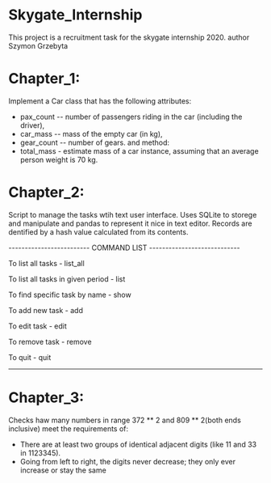 # Skygate_Internship
This project is a recruitment task for the skygate internship 2020.
author Szymon Grzebyta

# Chapter_1:
Implement a Car class that has the following attributes:
- pax_count -- number of passengers riding in the car (including the driver),
- car_mass -- mass of the empty car (in kg),
- gear_count -- number of gears.
and method:
- total_mass - estimate mass of a car instance, assuming that an average person weight is 70 kg.

# Chapter_2:
Script to manage the tasks wtih text user interface.
Uses SQLite to storege and manipulate and pandas to represent it nice in text editor.
Records are dentified by a hash value calculated from its contents.

------------------------- COMMAND LIST ----------------------------

To list all tasks                            -  list_all

To list all tasks in given period            - list

To find specific task by name                -  show

To add new task                              -  add

To edit task                                 -  edit

To remove task                               -  remove

To quit                                      -  quit

-------------------------------------------------------------------

# Chapter_3:
Checks haw many numbers in range 372 ** 2 and 809 ** 2(both ends inclusive)
meet the requirements of: 
- There are at least two groups of identical adjacent digits (like 11 and 33 in 1123345).
- Going from left to right, the digits never decrease; they only ever increase or stay the same

